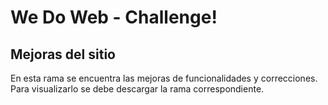 # We Do Web - Challenge!

## Mejoras del sitio
En esta rama se encuentra las mejoras de funcionalidades y correcciones.
Para visualizarlo se debe descargar la rama correspondiente.
